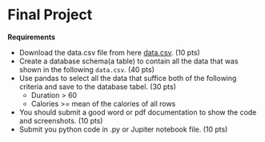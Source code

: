 # Final Project

**Requirements**

* Download the data.csv file from here [data.csv](https://kevinli-webbertech.github.io/blog/html/courses/database/data.csv). (10 pts)
* Create a database schema(a table) to contain all the data that was shown in the following `data.csv`. (40 pts)
* Use pandas to select all the data that suffice both of the following criteria and save to the database tabel. (30 pts)
   * Duration > 60
   * Calories >= mean of the calories of all rows
* You should submit a good word or pdf documentation to show the code and screenshots. (10 pts)
* Submit you python code in .py or Jupiter notebook file. (10 pts)
